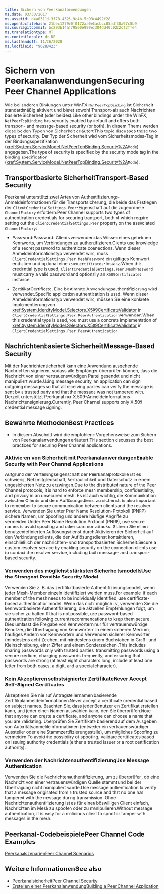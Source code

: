 ```yaml
---
title: Sichern von Peerkanalanwendungen
ms.date: 03/30/2017
ms.assetid: d4a0311d-3f78-4525-9c4b-5c93c4492f28
ms.openlocfilehash: 21bec1279d0f0172aa0e8acbcc05adf30a97c5b9
ms.sourcegitcommit: bc293b14af795e0e999e3304dd40c0222cf2ffe4
ms.translationtype: MT
ms.contentlocale: de-DE
ms.lasthandoff: 11/26/2020
ms.locfileid: "96288423"
---
```

# <a name="securing-peer-channel-applications"></a><span data-ttu-id="8d8b5-102">Sichern von Peerkanalanwendungen</span><span class="sxs-lookup"><span data-stu-id="8d8b5-102">Securing Peer Channel Applications</span></span>

<span data-ttu-id="8d8b5-103">Wie bei anderen Bindungen unter WinFX `NetPeerTcpBinding` ist Sicherheit standardmäßig aktiviert und bietet sowohl Transport-als auch Nachrichten basierte Sicherheit (oder beides).</span><span class="sxs-lookup"><span data-stu-id="8d8b5-103">Like other bindings under the WinFX, `NetPeerTcpBinding` has security enabled by default and offers both transport- and message-based security (or both).</span></span> <span data-ttu-id="8d8b5-104">In diesem Thema werden diese beiden Typen von Sicherheit erläutert.</span><span class="sxs-lookup"><span data-stu-id="8d8b5-104">This topic discusses these two types of security.</span></span> <span data-ttu-id="8d8b5-105">Der Typ der Sicherheit wird vom Sicherheitsmodus-Tag in der Bindungsspezifikation (<xref:System.ServiceModel.NetPeerTcpBinding.Security%2A>`Mode`) angegeben.</span><span class="sxs-lookup"><span data-stu-id="8d8b5-105">The type of security is specified by the security mode tag in the binding specification (<xref:System.ServiceModel.NetPeerTcpBinding.Security%2A>`Mode`).</span></span>  
  
## <a name="transport-based-security"></a><span data-ttu-id="8d8b5-106">Transportbasierte Sicherheit</span><span class="sxs-lookup"><span data-stu-id="8d8b5-106">Transport-Based Security</span></span>  

 <span data-ttu-id="8d8b5-107">Peerkanal unterstützt zwei Arten von Authentifizierungs-Anmeldeinformationen für die Transportsicherung, die beide das Festlegen der `ClientCredentialSettings.Peer`-Eigenschaft auf die zugeordnete `ChannelFactory` erfordern:</span><span class="sxs-lookup"><span data-stu-id="8d8b5-107">Peer Channel supports two types of authentication credentials for securing transport, both of which require setting out the `ClientCredentialSettings.Peer` property on the associated `ChannelFactory`:</span></span>  
  
- <span data-ttu-id="8d8b5-108">Password:</span><span class="sxs-lookup"><span data-stu-id="8d8b5-108">Password.</span></span> <span data-ttu-id="8d8b5-109">Clients verwenden das Wissen eines geheimen Kennworts, um Verbindungen zu authentifizieren.</span><span class="sxs-lookup"><span data-stu-id="8d8b5-109">Clients use knowledge of a secret password to authenticate connections.</span></span> <span data-ttu-id="8d8b5-110">Wenn dieser Anmeldeinformationstyp verwendet wird, muss `ClientCredentialSettings.Peer.MeshPassword` ein gültiges Kennwort enthalten und optional eine `X509Certificate2`-Instanz.</span><span class="sxs-lookup"><span data-stu-id="8d8b5-110">When this credential type is used, `ClientCredentialSettings.Peer.MeshPassword` must carry a valid password and optionally an `X509Certificate2` instance.</span></span>  
  
- <span data-ttu-id="8d8b5-111">Zertifikat</span><span class="sxs-lookup"><span data-stu-id="8d8b5-111">Certificate.</span></span> <span data-ttu-id="8d8b5-112">Eine bestimmte Anwendungsauthentifizierung wird verwendet.</span><span class="sxs-lookup"><span data-stu-id="8d8b5-112">Specific application authentication is used.</span></span> <span data-ttu-id="8d8b5-113">Wenn dieser Anmeldeinformationstyp verwendet wird, müssen Sie eine konkrete Implementierung von <xref:System.IdentityModel.Selectors.X509CertificateValidator> in `ClientCredentialSettings.Peer.PeerAuthentication` verwenden.</span><span class="sxs-lookup"><span data-stu-id="8d8b5-113">When this credential type is used, you must use a concrete implementation of <xref:System.IdentityModel.Selectors.X509CertificateValidator> in `ClientCredentialSettings.Peer.PeerAuthentication`.</span></span>  
  
## <a name="message-based-security"></a><span data-ttu-id="8d8b5-114">Nachrichtenbasierte Sicherheit</span><span class="sxs-lookup"><span data-stu-id="8d8b5-114">Message-Based Security</span></span>  

 <span data-ttu-id="8d8b5-115">Mit der Nachrichtensicherheit kann eine Anwendung ausgehende Nachrichten signieren, sodass alle Empfänger überprüfen können, dass die Nachricht von einer vertrauenswürdigen Partei gesendet und nicht manipuliert wurde.</span><span class="sxs-lookup"><span data-stu-id="8d8b5-115">Using message security, an application can sign outgoing messages so that all receiving parties can verify the message is sent by a trusted party and that the message was not tampered with.</span></span> <span data-ttu-id="8d8b5-116">Derzeit unterstützt Peerkanal nur X.509-Anmeldeinformations-Nachrichtensignierung.</span><span class="sxs-lookup"><span data-stu-id="8d8b5-116">Currently, Peer Channel supports only X.509 credential message signing.</span></span>  
  
## <a name="best-practices"></a><span data-ttu-id="8d8b5-117">Bewährte Methoden</span><span class="sxs-lookup"><span data-stu-id="8d8b5-117">Best Practices</span></span>  
  
- <span data-ttu-id="8d8b5-118">In diesem Abschnitt wird die empfohlene Vorgehensweise zum Sichern von Peerkanalanwendungen erläutert.</span><span class="sxs-lookup"><span data-stu-id="8d8b5-118">This section discusses the best practices for securing Peer Channel applications.</span></span>  
  
### <a name="enable-security-with-peer-channel-applications"></a><span data-ttu-id="8d8b5-119">Aktivieren von Sicherheit mit Peerkanalanwendungen</span><span class="sxs-lookup"><span data-stu-id="8d8b5-119">Enable Security with Peer Channel Applications</span></span>  

 <span data-ttu-id="8d8b5-120">Aufgrund der Verteilungseigenschaft der Peerkanalprotokolle ist es schwierig, Netzmitgliedschaft, Vertraulichkeit und Datenschutz in einem ungesicherten Netz zu erzwingen.</span><span class="sxs-lookup"><span data-stu-id="8d8b5-120">Due to the distributed nature of the Peer Channel protocols, it is hard to enforce mesh membership, confidentiality, and privacy in an unsecured mesh.</span></span> <span data-ttu-id="8d8b5-121">Es ist auch wichtig, die Kommunikation zwischen Clients und dem Auflösungsdienst zu sichern.</span><span class="sxs-lookup"><span data-stu-id="8d8b5-121">It is also important to remember to secure communication between clients and the resolver service.</span></span> <span data-ttu-id="8d8b5-122">Verwenden Sie unter Peer Name Resolution-Protokoll (PNRP) sichere Namen, um Spoofing und andere häufige Angriffe zu vermeiden.</span><span class="sxs-lookup"><span data-stu-id="8d8b5-122">Under Peer Name Resolution Protocol (PNRP), use secure names to avoid spoofing and other common attacks.</span></span> <span data-ttu-id="8d8b5-123">Sichern Sie einen benutzerdefinierten Auflösungsdienst durch Aktivieren der Sicherheit auf den Verbindungsclients, die den Auflösungsdienst kontaktieren, einschließlich der nachrichten- und transportbasierten Sicherheit.</span><span class="sxs-lookup"><span data-stu-id="8d8b5-123">Secure a custom resolver service by enabling security on the connection clients use to contact the resolver service, including both message- and transport-based security.</span></span>  
  
### <a name="use-the-strongest-possible-security-model"></a><span data-ttu-id="8d8b5-124">Verwenden des möglichst stärksten Sicherheitsmodells</span><span class="sxs-lookup"><span data-stu-id="8d8b5-124">Use the Strongest Possible Security Model</span></span>  

 <span data-ttu-id="8d8b5-125">Verwenden Sie z. B. das zertifikatbasierte Authentifizierungsmodell, wenn jeder Mesh-Member einzeln identifiziert werden muss.</span><span class="sxs-lookup"><span data-stu-id="8d8b5-125">For example, if each member of the mesh needs to be individually identified, use certificate-based authentication model.</span></span> <span data-ttu-id="8d8b5-126">Wenn das nicht möglich ist, verwenden Sie die kennwortbasierte Authentifizierung, die aktuellen Empfehlungen folgt, um sie sicher zu halten.</span><span class="sxs-lookup"><span data-stu-id="8d8b5-126">If that is not possible, use password-based authentication following current recommendations to keep them secure.</span></span> <span data-ttu-id="8d8b5-127">Dies umfasst die Freigabe von Kennwörtern nur für vertrauenswürdige Benutzer, die Übertragung von Kennwörtern in einem sicheren Medium, häufiges Ändern von Kennwörtern und Verwenden sicherer Kennwörter (mindestens acht Zeichen, mit mindestens einem Buchstaben in Groß- und Kleinschreibung, einer Ziffer und einem Sonderzeichen).</span><span class="sxs-lookup"><span data-stu-id="8d8b5-127">This includes sharing passwords only with trusted parties, transmitting passwords using a secure medium, changing passwords frequently, and ensuring that passwords are strong (at least eight characters long, include at least one letter from both cases, a digit, and a special character).</span></span>  
  
### <a name="never-accept-self-signed-certificates"></a><span data-ttu-id="8d8b5-128">Kein Akzeptieren selbstsignierter Zertifikate</span><span class="sxs-lookup"><span data-stu-id="8d8b5-128">Never Accept Self-Signed Certificates</span></span>  

 <span data-ttu-id="8d8b5-129">Akzeptieren Sie nie auf Antragstellernamen basierende Zertifikatanmeldeinformationen.</span><span class="sxs-lookup"><span data-stu-id="8d8b5-129">Never accept a certificate credential based on subject names.</span></span> <span data-ttu-id="8d8b5-130">Beachten Sie, dass jeder Benutzer ein Zertifikat erstellen kann, und jeder einen Namen auswählen kann, den Sie überprüfen.</span><span class="sxs-lookup"><span data-stu-id="8d8b5-130">Note that anyone can create a certificate, and anyone can choose a name that you are validating.</span></span> <span data-ttu-id="8d8b5-131">Überprüfen Sie Zertifikate basierend auf dem Ausgeben von Autoritätsanmeldeinformationen (entweder ein vertrauenswürdiger Aussteller oder eine Stammzertifizierungsstelle), um mögliches Spoofing zu vermeiden.</span><span class="sxs-lookup"><span data-stu-id="8d8b5-131">To avoid the possibility of spoofing, validate certificates based on issuing authority credentials (either a trusted issuer or a root certification authority).</span></span>  
  
### <a name="use-message-authentication"></a><span data-ttu-id="8d8b5-132">Verwenden der Nachrichtenauthentifizierung</span><span class="sxs-lookup"><span data-stu-id="8d8b5-132">Use Message Authentication</span></span>  

 <span data-ttu-id="8d8b5-133">Verwenden Sie die Nachrichtenauthentifizierung, um zu überprüfen, ob eine Nachricht von einer vertrauenswürdigen Quelle stammt und bei der Übertragung nicht manipuliert wurde.</span><span class="sxs-lookup"><span data-stu-id="8d8b5-133">Use message authentication to verify that a message originated from a trusted source and that no one has tampered with the message during transmission.</span></span> <span data-ttu-id="8d8b5-134">Ohne Nachrichtenauthentifizierung ist es für einen böswilligen Client einfach, Nachrichten im Mesh zu spoofen oder zu manipulieren.</span><span class="sxs-lookup"><span data-stu-id="8d8b5-134">Without message authentication, it is easy for a malicious client to spoof or tamper with messages in the mesh.</span></span>  
  
## <a name="peer-channel-code-examples"></a><span data-ttu-id="8d8b5-135">Peerkanal-Codebeispiele</span><span class="sxs-lookup"><span data-stu-id="8d8b5-135">Peer Channel Code Examples</span></span>  

 [<span data-ttu-id="8d8b5-136">Peerkanalszenarien</span><span class="sxs-lookup"><span data-stu-id="8d8b5-136">Peer Channel Scenarios</span></span>](peer-channel-scenarios.md)  
  
## <a name="see-also"></a><span data-ttu-id="8d8b5-137">Weitere Informationen</span><span class="sxs-lookup"><span data-stu-id="8d8b5-137">See also</span></span>

- [<span data-ttu-id="8d8b5-138">Peerkanalsicherheit</span><span class="sxs-lookup"><span data-stu-id="8d8b5-138">Peer Channel Security</span></span>](peer-channel-security.md)
- [<span data-ttu-id="8d8b5-139">Erstellen einer Peerkanalanwendung</span><span class="sxs-lookup"><span data-stu-id="8d8b5-139">Building a Peer Channel Application</span></span>](building-a-peer-channel-application.md)

